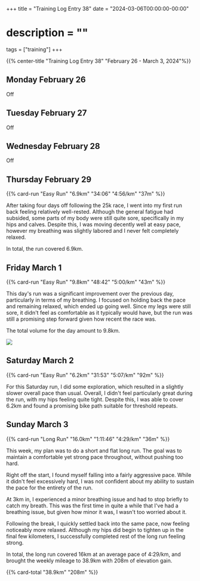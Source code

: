 +++
title = "Training Log Entry 38"
date = "2024-03-06T00:00:00-00:00"
# description = ""
tags = ["training"]
+++

{{% center-title "Training Log Entry 38" "February 26 - March 3, 2024"%}}

## Monday February 26

Off

## Tuesday February 27

Off


## Wednesday February 28

Off


## Thursday February 29

{{% card-run "Easy Run" "6.9km" "34:06" "4:56/km" "37m" %}}

After taking four days off following the 25k race, I went into my first run back feeling relatively well-rested. 
Although the general fatigue had subsided, some parts of my body were still quite sore, specifically in my hips and calves.
Despite this, I was moving decently well at easy pace, however my breathing was slightly labored and I never felt completely relaxed.

In total, the run covered 6.9km.


## Friday March 1

{{% card-run "Easy Run" "9.8km" "48:42" "5:00/km" "43m" %}}

This day's run was a significant improvement over the previous day, particularly in terms of my breathing.
I focused on holding back the pace and remaining relaxed, which ended up going well.
Since my legs were still sore, it didn't feel as comfortable as it typically would have, but the run was still a promising step forward given how recent the race was.

The total volume for the day amount to 9.8km.

<div class="portrait"><img src="/images/gallery/2024/15.jpg.webp"></div>


## Saturday March 2

{{% card-run "Easy Run" "6.2km" "31:53" "5:07/km" "92m" %}}

For this Saturday run, I did some exploration, which resulted in a slightly slower overall pace than usual. 
Overall, I didn't feel particularly great during the run, with my hips feeling quite tight. 
Despite this, I was able to cover 6.2km and found a promising bike path suitable for threshold repeats.


## Sunday March 3

{{% card-run "Long Run" "16.0km" "1:11:46" "4:29/km" "36m" %}}

This week, my plan was to do a short and flat long run.
The goal was to maintain a comfortable yet strong pace throughout, without pushing too hard.

Right off the start, I found myself falling into a fairly aggressive pace.
While it didn't feel excessively hard, I was not confident about my ability to sustain the pace for the entirety of the run.

At 3km in, I experienced a minor breathing issue and had to stop briefly to catch my breath.
This was the first time in quite a while that I've had a breathing issue, but given how minor it was, I wasn't too worried about it.

Following the break, I quickly settled back into the same pace, now feeling noticeably more relaxed. 
Although my hips did begin to tighten up in the final few kilometers, I successfully completed rest of the long run feeling strong.

In total, the long run covered 16km at an average pace of 4:29/km, and brought the weekly mileage to 38.9km with 208m of elevation gain.


{{% card-total "38.9km" "208m" %}}
